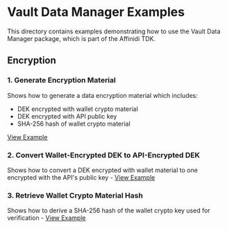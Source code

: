 # Vault Data Manager Examples

This directory contains examples demonstrating how to use the Vault Data Manager package, which is part of the Affinidi TDK.

## Encryption

### 1. Generate Encryption Material

Shows how to generate a data encryption material which includes:

- DEK encrypted with wallet crypto material
- DEK encrypted with API public key
- SHA-256 hash of wallet crypto material

[View Example](https://github.com/affinidi/affinidi-tdk/tree/main/packages/dart/vault_data_manager/example/encryption/generate_encryption_material_example.dart)

### 2. Convert Wallet-Encrypted DEK to API-Encrypted DEK

Shows how to convert a DEK encrypted with wallet material to one encrypted with the API's public key - [View Example](https://github.com/affinidi/affinidi-tdk/tree/main/packages/dart/vault_data_manager/example/encryption/convert_wallet_to_api_encryption_example.dart)

### 3. Retrieve Wallet Crypto Material Hash

Shows how to derive a SHA-256 hash of the wallet crypto key used for verification - [View Example](https://github.com/affinidi/affinidi-tdk/tree/main/packages/dart/vault_data_manager/example/encryption/get_crypto_material_hash_example.dart)
